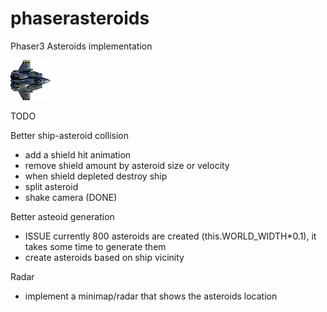 # phaserasteroids
Phaser3 Asteroids implementation

![ship](https://github.com/geo-petrini/phaserasteroids/blob/main/assets/ship.png?raw=true)

TODO

Better ship-asteroid collision
- add a shield hit animation
- remove shield amount by asteroid size or velocity
- when shield depleted destroy ship
- split asteroid  
- shake camera (DONE)

Better asteoid generation
- ISSUE currently 800 asteroids are created (this.WORLD_WIDTH*0.1), it takes some time to generate them
- create asteroids based on ship vicinity

Radar
- implement a minimap/radar that shows the asteroids location
